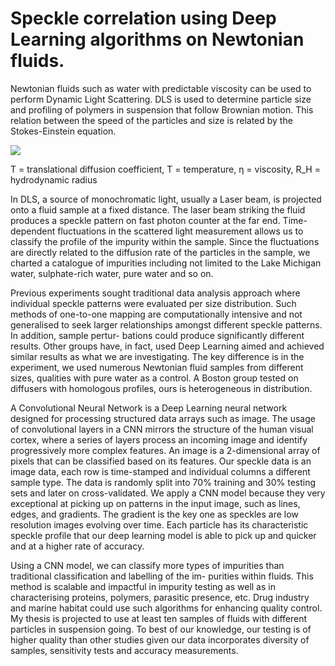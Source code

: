 # Speckle correlation using Deep Learning algorithms on Newtonian fluids.

Newtonian fluids such as water with predictable viscosity can be used to perform Dynamic Light Scattering. DLS is used to determine particle size and profiling of polymers in suspension that follow Brownian motion. This relation between the speed of the particles and size is related by the Stokes-Einstein equation.

<img src="https://render.githubusercontent.com/render/math?math=D = {(k_B T)}/{(6 \pi \eta RH)}">

T = translational diffusion coefficient, T = temperature, η = viscosity, R_H = hydrodynamic radius

In DLS, a source of monochromatic light, usually a Laser beam, is projected onto a fluid sample at a fixed distance. The laser beam striking the fluid produces a speckle pattern on fast photon counter at the far end. Time-dependent fluctuations in the scattered light measurement allows us to classify the profile of the impurity within the sample. Since the fluctuations are directly related to the diffusion rate of the particles in the sample, we charted a catalogue of impurities including not limited to the Lake Michigan water, sulphate-rich water, pure water and so on.

Previous experiments sought traditional data analysis approach where individual speckle patterns were evaluated per size distribution. Such methods of one-to-one mapping are computationally intensive and not generalised to seek larger relationships amongst different speckle patterns. In addition, sample pertur- bations could produce significantly different results. Other groups have, in fact, used Deep Learning aimed and achieved similar results as what we are investigating. The key difference is in the experiment, we used numerous Newtonian fluid samples from different sizes, qualities with pure water as a control. A Boston group tested on diffusers with homologous profiles, ours is heterogeneous in distribution.

A Convolutional Neural Network is a Deep Learning neural network designed for processing structured data arrays such as image. The usage of convolutional layers in a CNN mirrors the structure of the human visual cortex, where a series of layers process an incoming image and identify progressively more complex features. An image is a 2-dimensional array of pixels that can be classified based on its features. Our speckle data is an image data, each row is time-stamped and individual columns a different sample type. The data is randomly split into 70% training and 30% testing sets and later on cross-validated. We apply a CNN model because they very exceptional at picking up on patterns in the input image, such as lines, edges, and gradients. The gradient is the key one as speckles are low resolution images evolving over time. Each particle has its characteristic speckle profile that our deep learning model is able to pick up and quicker and at a higher rate of accuracy.

Using a CNN model, we can classify more types of impurities than traditional classification and labelling of the im- purities within fluids. This method is scalable and impactful in impurity testing as well as in characterising proteins, polymers, parasitic presence, etc. Drug industry and marine habitat could use such algorithms for enhancing quality control. My thesis is projected to use at least ten samples of fluids with different particles in suspension going. To best of our knowledge, our testing is of higher quality than other studies given our data incorporates diversity of samples, sensitivity tests and accuracy measurements.
